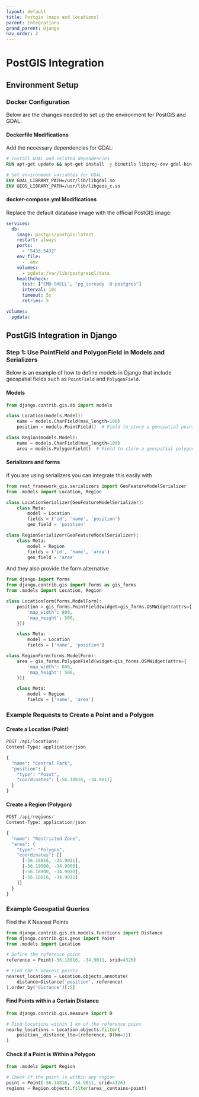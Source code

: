 ```yaml
---
layout: default
title: Postgis (maps and locations)
parent: Integrations
grand_parent: Django
nav_order: 2
---
```


# PostGIS Integration

## Environment Setup

### Docker Configuration

Below are the changes needed to set up the environment for PostGIS and GDAL.

#### Dockerfile Modifications

Add the necessary dependencies for GDAL:

```Dockerfile
# Install GDAL and related dependencies
RUN apt-get update && apt-get install -y binutils libproj-dev gdal-bin libgdal-dev

# Set environment variables for GDAL
ENV GDAL_LIBRARY_PATH=/usr/lib/libgdal.so
ENV GEOS_LIBRARY_PATH=/usr/lib/libgeos_c.so
```

#### docker-compose.yml Modifications

Replace the default database image with the official PostGIS image:

```yaml
services:
  db:
    image: postgis/postgis:latest
    restart: always
    ports:
      - "5433:5432"
    env_file:
      - .env
    volumes:
      - pgdata:/var/lib/postgresql/data
    healthcheck:
      test: ["CMD-SHELL", "pg_isready -U postgres"]
      interval: 10s
      timeout: 5s
      retries: 5

volumes:
  pgdata:
```

## PostGIS Integration in Django

### Step 1: Use PointField and PolygonField in Models and Serializers

Below is an example of how to define models in Django that include geospatial fields such as `PointField` and `PolygonField`.

#### Models

```python
from django.contrib.gis.db import models

class Location(models.Model):
    name = models.CharField(max_length=100)
    position = models.PointField()  # Field to store a geospatial point

class Region(models.Model):
    name = models.CharField(max_length=100)
    area = models.PolygonField()  # Field to store a geospatial polygon
```

#### Serializers and forms

If you are using serializers you can integrate this easily with

```python
from rest_framework_gis.serializers import GeoFeatureModelSerializer
from .models import Location, Region

class LocationSerializer(GeoFeatureModelSerializer):
    class Meta:
        model = Location
        fields = ('id', 'name', 'position')
        geo_field = 'position'

class RegionSerializer(GeoFeatureModelSerializer):
    class Meta:
        model = Region
        fields = ('id', 'name', 'area')
        geo_field = 'area'
```

And they also provide the form alternative

```python
from django import forms
from django.contrib.gis import forms as gis_forms
from .models import Location, Region

class LocationForm(forms.ModelForm):
    position = gis_forms.PointField(widget=gis_forms.OSMWidget(attrs={
        'map_width': 800,
        'map_height': 500,
    }))

    class Meta:
        model = Location
        fields = ['name', 'position']

class RegionForm(forms.ModelForm):
    area = gis_forms.PolygonField(widget=gis_forms.OSMWidget(attrs={
        'map_width': 800,
        'map_height': 500,
    }))

    class Meta:
        model = Region
        fields = ['name', 'area']
```

### Example Requests to Create a Point and a Polygon

#### Create a Location (Point)

```python
POST /api/locations/
Content-Type: application/json

{
  "name": "Central Park",
  "position": {
    "type": "Point",
    "coordinates": [-56.18816, -34.9011]
  }
}
```

#### Create a Region (Polygon)

```python
POST /api/regions/
Content-Type: application/json

{
  "name": "Restricted Zone",
  "area": {
    "type": "Polygon",
    "coordinates": [[
      [-56.18816, -34.9011],
      [-56.19000, -34.9000],
      [-56.18900, -34.9020],
      [-56.18816, -34.9011]
    ]]
  }
}
```

### Example Geospatial Queries

Find the K Nearest Points

```python
from django.contrib.gis.db.models.functions import Distance
from django.contrib.gis.geos import Point
from .models import Location

# Define the reference point
reference = Point(-56.18816, -34.9011, srid=4326)

# Find the 5 nearest points
nearest_locations = Location.objects.annotate(
    distance=Distance('position', reference)
).order_by('distance')[:5]
```

#### Find Points within a Certain Distance

```python
from django.contrib.gis.measure import D

# Find locations within 1 km of the reference point
nearby_locations = Location.objects.filter(
    position__distance_lte=(reference, D(km=1))
)
```

#### Check if a Point is Within a Polygon

```python
from .models import Region

# Check if the point is within any region
point = Point(-56.18816, -34.9011, srid=4326)
regions = Region.objects.filter(area__contains=point)
```
